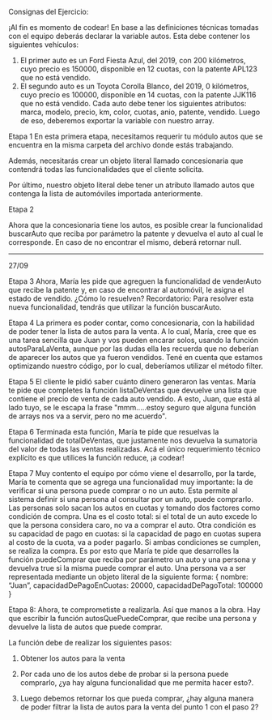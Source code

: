 Consignas del Ejercicio:

¡Al fin es momento de codear!
En base a las definiciones técnicas tomadas con el equipo deberás declarar la variable autos. Esta debe contener los siguientes vehículos:
1.	El primer auto es un Ford Fiesta Azul, del 2019, con 200 kilómetros, cuyo precio es 150000, disponible en 12 cuotas, con la patente APL123 que no está vendido.
2.	El segundo auto es un Toyota Corolla Blanco, del 2019, 0 kilómetros, cuyo precio es 100000, disponible en 14 cuotas, con la patente JJK116 que no está vendido.
Cada auto debe tener los siguientes atributos: marca, modelo, precio, km, color, cuotas, anio, patente, vendido.
Luego de eso, deberemos exportar la variable con nuestro array.


Etapa 1
En esta primera etapa, necesitamos requerir tu módulo autos que se encuentra en la misma carpeta del archivo donde estás trabajando.

Además, necesitarás crear un objeto literal llamado concesionaria que contendrá todas las funcionalidades que el cliente solicita.

Por último, nuestro objeto literal debe tener un atributo llamado autos que contenga la lista de automóviles importada anteriormente.

Etapa 2

Ahora que la concesionaria tiene los autos, es posible crear la funcionalidad buscarAuto que reciba por parámetro la patente y devuelva el auto al cual le corresponde. En caso de no encontrar el mismo, deberá retornar null.

----------------------------------------------------------------
27/09

Etapa 3
Ahora, María les pide que agreguen la funcionalidad de venderAuto que recibe la patente y, en caso de encontrar al automóvil, le asigna el estado de vendido.
¿Cómo lo resuelven?
Recordatorio: Para resolver esta nueva funcionalidad, tendrás que utilizar la función buscarAuto.

Etapa 4
La primera es poder contar, como concesionaria, con la habilidad de poder tener la lista de autos para la venta. A lo cual, María, cree que es una tarea sencilla que Juan y vos pueden encarar solos, usando la función autosParaLaVenta, aunque por las dudas ella les recuerda que no deberían de aparecer los autos que ya fueron vendidos.
Tené en cuenta que estamos optimizando nuestro código, por lo cual, deberíamos utilizar el método filter.

Etapa 5
El cliente le pidió saber cuánto dinero generaron las ventas.
María te pide que completes la función listaDeVentas que devuelve una lista que contiene el precio de venta de cada auto vendido. A esto, Juan, que está al lado tuyo, se le escapa la frase "mmm.....estoy seguro que alguna función de arrays nos va a servir, pero no me acuerdo".

Etapa 6
Terminada esta función, María te pide que resuelvas la funcionalidad de totalDeVentas, que justamente nos devuelva la sumatoria del valor de todas las ventas realizadas. Acá el único requerimiento técnico explícito es que utilices la función reduce, ¡a codear!

Etapa 7
Muy contento el equipo por cómo viene el desarrollo, por la tarde, María te comenta que se agrega una funcionalidad muy importante: la de verificar si una persona puede comprar o no un auto. Esta permite al sistema definir si una persona al consultar por un auto, puede comprarlo. Las personas solo sacan los autos en cuotas y tomando dos factores como condición de compra. Una es el costo total: si el total de un auto excede lo que la persona considera caro, no va a comprar el auto. Otra condición es su capacidad de pago en cuotas: si la capacidad de pago en cuotas supera al costo de la cuota, va a poder pagarlo. Si ambas condiciones se cumplen, se realiza la compra.
Es por esto que María te pide que desarrolles la función puedeComprar que reciba por parámetro un auto y una persona y devuelva true si la misma puede comprar el auto.
Una persona va a ser representada mediante un objeto literal de la siguiente forma:
{
nombre: “Juan”,
capacidadDePagoEnCuotas: 20000,
capacidadDePagoTotal: 100000
}

Etapa 8: 
Ahora, te comprometiste a realizarla. Así que manos a la obra. Hay que escribir la función autosQuePuedeComprar, que recibe una persona y devuelve la lista de autos que puede comprar.

La función debe de realizar los siguientes pasos:

1) Obtener los autos para la venta

2) Por cada uno de los autos debe de probar si la persona puede comprarlo, ¿ya hay alguna funcionalidad que me permita hacer esto?.

3) Luego debemos retornar los que pueda comprar, ¿hay alguna manera de poder filtrar la lista de autos para la venta del punto 1 con el paso 2?
